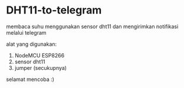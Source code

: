 # DHT11-to-telegram
membaca suhu menggunakan sensor dht11 dan mengirimkan notifikasi melalui telegram

alat yang digunakan:
1. NodeMCU ESP8266
2. sensor dht11
3. jumper (secukupnya)

selamat mencoba :)
